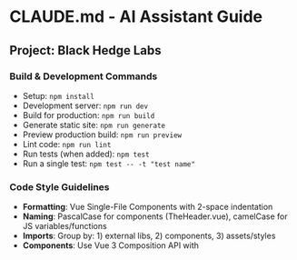 # CLAUDE.md - AI Assistant Guide

## Project: Black Hedge Labs

### Build & Development Commands
- Setup: `npm install`
- Development server: `npm run dev`
- Build for production: `npm run build`
- Generate static site: `npm run generate`
- Preview production build: `npm run preview`
- Lint code: `npm run lint`
- Run tests (when added): `npm test`
- Run a single test: `npm test -- -t "test name"`

### Code Style Guidelines
- **Formatting**: Vue Single-File Components with 2-space indentation
- **Naming**: PascalCase for components (TheHeader.vue), camelCase for JS variables/functions
- **Imports**: Group by: 1) external libs, 2) components, 3) assets/styles
- **Components**: Use Vue 3 Composition API with <script setup> for new components
- **Tailwind**: Use Tailwind utility classes instead of custom CSS when possible
- **Error handling**: Proper error boundaries and user feedback for form submissions
- **Documentation**: Include descriptions for components and complex functions

### Nuxt.js Specifics
- Use Nuxt pages for routing instead of vue-router
- Use NuxtLink instead of router-link for navigation
- Use definePageMeta for page metadata
- Use Nuxt layouts for page layouts